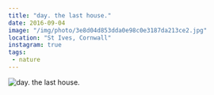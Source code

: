 ```yaml
---
title: "day. the last house."
date: 2016-09-04
image: "/img/photo/3e8d04d853dda0e98c0e3187da213ce2.jpg"
location: "St Ives, Cornwall"
instagram: true
tags:
 - nature
---
```


![day. the last house.](/img/photo/3e8d04d853dda0e98c0e3187da213ce2.jpg)
